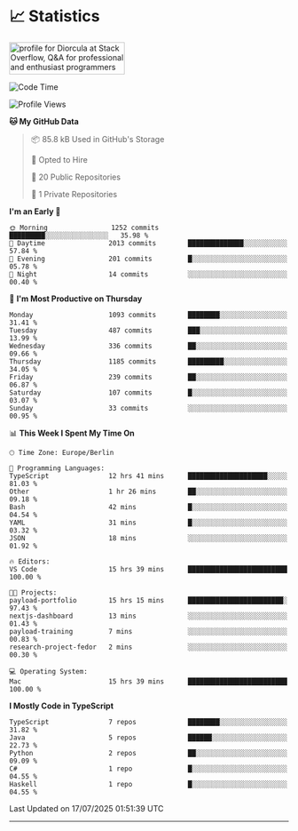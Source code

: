 # 📈 Statistics
 <a href="https://stackoverflow.com/users/10433530/diorcula"><img src="https://stackoverflow.com/users/flair/10433530.png" width="208" height="58" alt="profile for Diorcula at Stack Overflow, Q&amp;A for professional and enthusiast programmers" title="profile for Diorcula at Stack Overflow, Q&amp;A for professional and enthusiast programmers"></a>
 
<!--START_SECTION:waka-->
![Code Time](http://img.shields.io/badge/Code%20Time-483%20hrs%207%20mins-blue)

![Profile Views](http://img.shields.io/badge/Profile%20Views-0-blue)

**🐱 My GitHub Data** 

> 📦 85.8 kB Used in GitHub's Storage 
 > 
> 💼 Opted to Hire
 > 
> 📜 20 Public Repositories 
 > 
> 🔑 1 Private Repositories 
 > 
**I'm an Early 🐤** 

```text
🌞 Morning                1252 commits        █████████░░░░░░░░░░░░░░░░   35.98 % 
🌆 Daytime                2013 commits        ██████████████░░░░░░░░░░░   57.84 % 
🌃 Evening                201 commits         █░░░░░░░░░░░░░░░░░░░░░░░░   05.78 % 
🌙 Night                  14 commits          ░░░░░░░░░░░░░░░░░░░░░░░░░   00.40 % 
```
📅 **I'm Most Productive on Thursday** 

```text
Monday                   1093 commits        ████████░░░░░░░░░░░░░░░░░   31.41 % 
Tuesday                  487 commits         ███░░░░░░░░░░░░░░░░░░░░░░   13.99 % 
Wednesday                336 commits         ██░░░░░░░░░░░░░░░░░░░░░░░   09.66 % 
Thursday                 1185 commits        █████████░░░░░░░░░░░░░░░░   34.05 % 
Friday                   239 commits         ██░░░░░░░░░░░░░░░░░░░░░░░   06.87 % 
Saturday                 107 commits         █░░░░░░░░░░░░░░░░░░░░░░░░   03.07 % 
Sunday                   33 commits          ░░░░░░░░░░░░░░░░░░░░░░░░░   00.95 % 
```


📊 **This Week I Spent My Time On** 

```text
🕑︎ Time Zone: Europe/Berlin

💬 Programming Languages: 
TypeScript               12 hrs 41 mins      ████████████████████░░░░░   81.03 % 
Other                    1 hr 26 mins        ██░░░░░░░░░░░░░░░░░░░░░░░   09.18 % 
Bash                     42 mins             █░░░░░░░░░░░░░░░░░░░░░░░░   04.54 % 
YAML                     31 mins             █░░░░░░░░░░░░░░░░░░░░░░░░   03.32 % 
JSON                     18 mins             ░░░░░░░░░░░░░░░░░░░░░░░░░   01.92 % 

🔥 Editors: 
VS Code                  15 hrs 39 mins      █████████████████████████   100.00 % 

🐱‍💻 Projects: 
payload-portfolio        15 hrs 15 mins      ████████████████████████░   97.43 % 
nextjs-dashboard         13 mins             ░░░░░░░░░░░░░░░░░░░░░░░░░   01.43 % 
payload-training         7 mins              ░░░░░░░░░░░░░░░░░░░░░░░░░   00.83 % 
research-project-fedor   2 mins              ░░░░░░░░░░░░░░░░░░░░░░░░░   00.30 % 

💻 Operating System: 
Mac                      15 hrs 39 mins      █████████████████████████   100.00 % 
```

**I Mostly Code in TypeScript** 

```text
TypeScript               7 repos             ████████░░░░░░░░░░░░░░░░░   31.82 % 
Java                     5 repos             ██████░░░░░░░░░░░░░░░░░░░   22.73 % 
Python                   2 repos             ██░░░░░░░░░░░░░░░░░░░░░░░   09.09 % 
C#                       1 repo              █░░░░░░░░░░░░░░░░░░░░░░░░   04.55 % 
Haskell                  1 repo              █░░░░░░░░░░░░░░░░░░░░░░░░   04.55 % 
```




 Last Updated on 17/07/2025 01:51:39 UTC
<!--END_SECTION:waka-->
 
---

